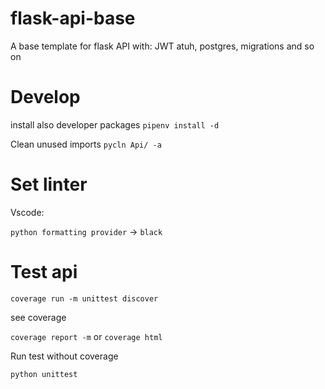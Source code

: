 # flask-api-base

A base template for flask API with: JWT atuh, postgres, migrations and so on

# Develop

install also developer packages
`pipenv install -d`

Clean unused imports
`pycln Api/ -a`

# Set linter

Vscode:

`python formatting provider` -> `black`

# Test api

`coverage run -m unittest discover`

see coverage

`coverage report -m` or `coverage html`

Run test without coverage

`python unittest`
